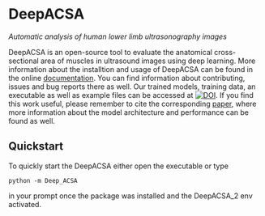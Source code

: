 # DeepACSA
*Automatic analysis of human lower limb ultrasonography images*

DeepACSA is an open-source tool to evaluate the anatomical cross-sectional area of muscles in ultrasound images using deep learning.
More information about the installtion and usage of DeepACSA can be found in the online [documentation](https://deepacsa.readthedocs.io/en/latest/index.html). You can find information about contributing, issues and bug reports there as well.
Our trained models, training data, an executable as well as example files can be accessed at [![DOI](https://zenodo.org/badge/DOI/10.5281/zenodo.8007009.svg)](https://doi.org/10.5281/zenodo.8007009).
If you find this work useful, please remember to cite the corresponding [paper](https://journals.lww.com/acsm-msse/Abstract/9900/DeepACSA__Automatic_Segmentation_of.87.aspx), where more information about the model architecture and performance can be found as well. 

## Quickstart

To quickly start the DeepACSA either open the executable or type 

``python -m Deep_ACSA``

in your prompt once the package was installed and the DeepACSA_2 env activated.
